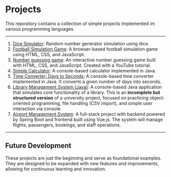 # Projects
This repository contains a collection of simple projects implemented im various programming languages.

---
1. [Dice Simulator](Dice): Random number generator simulation using dice.
2. [Football Simulation Game](Fußballspiel): A browser-based football simulation game using HTML, CSS, and JavaScript.
3. [Number guessing game](Number%20guessing%20game): An interactive number guessing game built with HTML, CSS, and JavaScript. Created with a YouTube tutorial.
4. [Simple Calculator](SimpleCalculator): A console-based calculator implemented in Java.
5. [Time Converter: Days to Seconds](timeConverter): A console-based time converter implemented in Java. It converts a given number of days into seconds.
6. [Library Management System (Java)](LibraryManagementSystem):  A console-based Java application that simulates core functionality of a library. This is an **incomplete but structured version** of a university project, focused on practicing object-oriented programming, file handling (CSV import), and simple user interaction via console.
7. [Airport Management System](AirportManagementSystem): A full-stack project with backend powered by Spring Boot and frontend built using Vue.js. The system will manage flights, passengers, bookings, and staff operations.
   
---
## Future Development
These projects are just the beginning and serve as foundational examples. They are designed to be expanded with new features and improvements, allowing for continuous learning and innovation.
